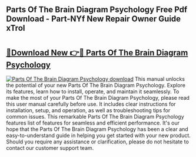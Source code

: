 ## Parts Of The Brain Diagram Psychology Free Pdf Download - Part-NYf New Repair Owner Guide xTroI

# <h2><a href="http://dfided.blite.top/?on=Parts+Of+The+Brain+Diagram+Psychology">🔗Download New 👉🔴 Parts Of The Brain Diagram Psychology</a></h2>

[![Parts Of The Brain Diagram Psychology download](https://i.imgur.com/lujVjoI.png)](http://dfided.blite.top/?on=Parts+Of+The+Brain+Diagram+Psychology)
This manual unlocks the potential of your new Parts Of The Brain Diagram Psychology. Explore its features, learn how to install, operate, and maintain it seamlessly. To make the most of your Parts Of The Brain Diagram Psychology, please read this user manual carefully before use. It includes clear instructions for installation, setup, and operation, as well as troubleshooting tips for common issues. This remarkable Parts Of The Brain Diagram Psychology features list of features for seamless and efficient performance. It's our hope that the Parts Of The Brain Diagram Psychology has been a clear and easy-to-understand guide in helping you get started with your new product. Should you require any assistance or clarification, please do not hesitate to contact our customer support team.
